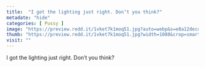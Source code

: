 ```yaml
---
title:  "I got the lighting just right. Don’t you think?"
metadate: "hide"
categories: [ Pussy ]
image: "https://preview.redd.it/1vket7k1moq51.jpg?auto=webp&s=e8a12decda01f27727360747d936b57a43542e56"
thumb: "https://preview.redd.it/1vket7k1moq51.jpg?width=1080&crop=smart&auto=webp&s=9c6ebb575e02eb6775098f5f49491687b1a66a00"
visit: ""
---
```

I got the lighting just right. Don’t you think?
